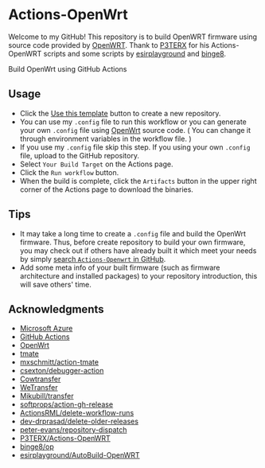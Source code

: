 # Actions-OpenWrt
Welcome to my GitHub! This repository is to build OpenWRT firmware using source code provided by [OpenWRT](https://github.com/openwrt/openwrt). Thank to [P3TERX](https://github.com/P3TERX/Actions-OpenWRT) for his Actions-OpenWRT scripts and some scripts by [esirplayground](https://github.com/esirplayground/AutoBuild-OpenWrt) and [binge8](https://github.com/binge8/op).

Build OpenWrt using GitHub Actions

## Usage

- Click the [Use this template](https://github.com/solomonricky/OpenWRT/generate) button to create a new repository.
- You can use my `.config` file to run this workflow or you can generate your own  `.config` file using [OpenWrt](https://github.com/openwrt/openwrt) source code. ( You can change it through environment variables in the workflow file. )
- If you use my `.config` file skip this step. If you using your own `.config` file, upload to the GitHub repository.
- Select `Your Build Target` on the Actions page.
- Click the `Run workflow` button.
- When the build is complete, click the `Artifacts` button in the upper right corner of the Actions page to download the binaries.

## Tips

- It may take a long time to create a `.config` file and build the OpenWrt firmware. Thus, before create repository to build your own firmware, you may check out if others have already built it which meet your needs by simply [search `Actions-Openwrt` in GitHub](https://github.com/search?q=Actions-openwrt).
- Add some meta info of your built firmware (such as firmware architecture and installed packages) to your repository introduction, this will save others' time.

## Acknowledgments

- [Microsoft Azure](https://azure.microsoft.com)
- [GitHub Actions](https://github.com/features/actions)
- [OpenWrt](https://github.com/openwrt/openwrt)
- [tmate](https://github.com/tmate-io/tmate)
- [mxschmitt/action-tmate](https://github.com/mxschmitt/action-tmate)
- [csexton/debugger-action](https://github.com/csexton/debugger-action)
- [Cowtransfer](https://cowtransfer.com)
- [WeTransfer](https://wetransfer.com/)
- [Mikubill/transfer](https://github.com/Mikubill/transfer)
- [softprops/action-gh-release](https://github.com/softprops/action-gh-release)
- [ActionsRML/delete-workflow-runs](https://github.com/ActionsRML/delete-workflow-runs)
- [dev-drprasad/delete-older-releases](https://github.com/dev-drprasad/delete-older-releases)
- [peter-evans/repository-dispatch](https://github.com/peter-evans/repository-dispatch)
- [P3TERX/Actions-OpenWRT](https://github.com/P3TERX/Actions-OpenWrt)
- [binge8/op](https://github.com/binge8/op)
- [esirplayground/AutoBuild-OpenWRT](https://github.com/esirplayground/AutoBuild-OpenWrt)

